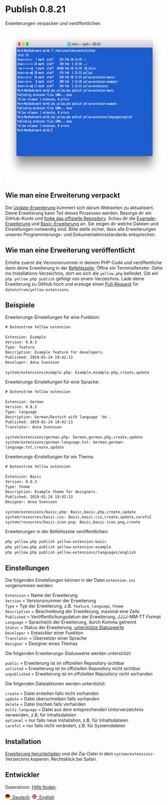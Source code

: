 Publish 0.8.21
==============
Erweiterungen verpacken und veröffentlichen.

<p align="center"><img src="publish-screenshot.png?raw=true" width="794" height="478" alt="Bildschirmfoto"></p>

## Wie man eine Erweiterung verpackt

Die [Update-Erweiterung](https://github.com/datenstrom/yellow-extensions/tree/master/features/update/README-de.md) kümmert sich darum Webseiten zu aktualisiert. Deine Erweiterung kann Teil dieses Prozesses werden. Besorge dir ein GitHub-Konto und [forke das offizielle Repository](https://github.com/datenstrom/yellow-extensions). Schau dir die [Example-Erweiterung](https://github.com/schulle4u/yellow-extension-example) und [Basic-Erweiterung](https://github.com/schulle4u/yellow-extension-basic) an. Sie zeigen dir welche Dateien und Einstellungen notwendig sind. Bitte stelle sicher, dass alle Erweiterungen unseren Programmierungs- und Dokumentationsstandards entsprechen.

## Wie man eine Erweiterung veröffentlicht

Erhöhe zuerst die Versionsnummer in deinem PHP-Code und veröffentliche dann deine Erweiterung in der [Befehlszeile](https://github.com/datenstrom/yellow-extensions/tree/master/features/command/README-de.md). Öffne ein Terminalfenster. Gehe ins Installations-Verzeichnis, dort wo sich die `yellow.php` befindet. Gib ein `php yellow.php publish` gefolgt von einem Verzeichnis. Lade deine Erweiterung zu GitHub hoch und erzeuge einen [Pull-Request](https://help.github.com/en/github/collaborating-with-issues-and-pull-requests/creating-a-pull-request-from-a-fork) für `datenstrom/yellow-extensions`.

## Beispiele

Erweiterungs-Einstellungen für eine Funktion:

~~~
# Datenstrom Yellow extension

Extension: Example
Version: 0.8.3
Type: feature
Description: Example feature for developers.
Published: 2019-01-24 19:42:13
Developer: Anna Svensson

system/extensions/example.php: Example,example.php,create,update
~~~

Erweiterungs-Einstellungen für eine Sprache:

~~~
# Datenstrom Yellow extension

Extension: German
Version: 0.8.3
Type: language
Description: German/Deutsch with language 'de'.
Published: 2019-01-24 19:42:13
Translator: Anna Svensson

system/extensions/german.php: German,german.php,create,update
system/extensions/german-language.txt: German,german-language.txt,create,update
~~~

Erweiterungs-Einstellungen für ein Thema:

~~~
# Datenstrom Yellow extension

Extension: Basic
Version: 0.8.3
Type: theme
Description: Example theme for designers.
Published: 2019-01-24 19:42:13
Designer: Anna Svensson

system/extensions/basic.php: Basic,basic.php,create,update
system/resources/basic.css: Basic,basic.css,create,update,careful
system/resources/basic-icon.png: Basic,basic-icon.png,create
~~~

Erweiterungen in der Befehlszeile veröffentlichen:

`php yellow.php publish yellow-extension-basic`  
`php yellow.php publish yellow-extension-example`  
`php yellow.php publish yellow-extensions/languages/english`  

## Einstellungen

Die folgenden Einstellungen können in der Datei `extension.ini` vorgenommen werden:

`Extension` = Name der Erweiterung  
`Version` = Versionsnummer der Erweiterung  
`Type` = Typ der Erweiterung, z.B. `feature`, `language`, `theme`  
`Description` = Beschreibung der Erweiterung, maximal eine Zeile  
`Published` = Veröffentlichungsdatum der Erweiterung, JJJJ-MM-TT Format  
`Language` = Sprache(n) der Erweiterung, durch Komma getrennt  
`Status` = Status der Erweiterung, [unterstütze Statuswerte](#einstellungen-status)    
`Developer` = Entwickler einer Funktion  
`Translator` = Übersetzer einer Sprache  
`Designer` = Designer eines Themas  

<a id="einstellungen-status"></a>Die folgenden Erweiterungs-Statuswerte werden unterstützt:

`public` = Erweiterung ist im offiziellen Repository sichtbar  
`unlisted` = Erweiterung ist im offiziellen Repository nicht sichtbar  
`unpublished` = Erweiterung ist im offiziellen Repository nicht vorhanden  

<a id="einstellungen-actions"></a>Die folgenden Dateiaktionen werden unterstützt:

`create` = Datei erstellen falls nicht vorhanden  
`update` = Datei überschreiben falls vorhanden  
`delete` = Datei löschen falls vorhanden  
`multi-language` = Datei aus dem entsprechenden Unterverzeichnis verwenden, z.B. für Inhaltsdateien  
`optional` = nur falls neue Installation, z.B. für Inhaltsdateien  
`careful` = nur falls nicht verändert, z.B. für Systemdateien  

## Installation

[Erweiterung herunterladen](https://github.com/datenstrom/yellow-extensions/raw/master/zip/publish.zip) und die Zip-Datei in dein `system/extensions`-Verzeichnis kopieren. Rechtsklick bei Safari.

## Entwickler

Datenstrom. [Hilfe finden](https://datenstrom.se/de/yellow/help/).

<p>
<a href="README-de.md"><img src="https://raw.githubusercontent.com/datenstrom/yellow-extensions/master/features/help/language-de.png" width="15" height="15" alt="Deutsch">&nbsp; Deutsch</a>&nbsp;
<a href="README.md"><img src="https://raw.githubusercontent.com/datenstrom/yellow-extensions/master/features/help/language-en.png" width="15" height="15" alt="English">&nbsp; English</a>&nbsp;
</p>
